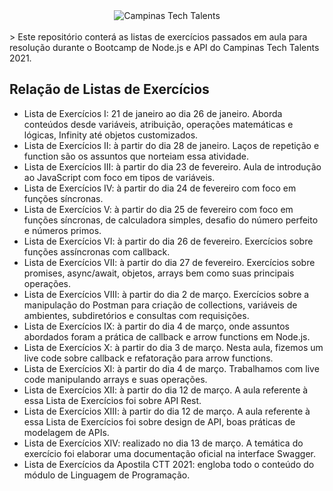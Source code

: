 <div align="center">
  <img src="https://lh3.googleusercontent.com/proxy/UzcpeTOn48C62aZN9fBBO0oFOxzhrS_-ls_dQENfbo4hG4ltxqOwdIgMZTzrIW9kUT35jVhtUuFGAXYB1sGleyUoOHlQJBPpRYNEwkkTN-FTV4Q_lgKV2sx9pCQrdgJOLyJ5wa23kAAqx9XUldrHTB-TGBdWDQ" alt="Campinas Tech Talents" style="max-width:100%;">
</div>
</br>
> Este repositório conterá as listas de exercícios passados em aula para resolução durante o Bootcamp de Node.js e API do Campinas Tech Talents 2021. 

## Relação de Listas de Exercícios

- Lista de Exercícios I: 21 de janeiro ao dia 26 de janeiro. Aborda conteúdos desde variáveis, atribuição, operações matemáticas e lógicas, Infinity até objetos customizados.
- Lista de Exercícios II: à partir do dia 28 de janeiro. Laços de repetição e function são os assuntos que norteiam essa atividade. 
- Lista de Exercícios III: à partir do dia 23 de fevereiro. Aula de introdução ao JavaScript com foco em tipos de variáveis.
- Lista de Exercícios IV: à partir do dia 24 de fevereiro com foco em funções síncronas. 
- Lista de Exercícios V: à partir do dia 25 de fevereiro com foco em funções síncronas, de calculadora simples, desafio do número perfeito e números primos.
- Lista de Exercícios VI: à partir do dia 26 de fevereiro. Exercícios sobre funções assíncronas com callback.
- Lista de Exercícios VII: à partir do dia 27 de fevereiro. Exercícios sobre promises, async/await, objetos, arrays bem como suas principais operações.
- Lista de Exercícios VIII: à partir do dia 2 de março. Exercícios sobre a manipulação do Postman para criação de collections, variáveis de ambientes, subdiretórios e consultas com requisições.
- Lista de Exercícios IX: à partir do dia 4 de março, onde assuntos abordados foram a prática de callback e arrow functions em Node.js.
- Lista de Exercícios X: à partir do dia 3 de março. Nesta aula, fizemos um live code sobre callback e refatoração para arrow functions.
- Lista de Exercícios XI: à partir do dia 4 de março. Trabalhamos com live code manipulando arrays e suas operações.
- Lista de Exercícios XII: à partir do dia 12 de março. A aula referente à essa Lista de Exercícios foi sobre API Rest.
- Lista de Exercícios XIII: à partir do dia 12 de março. A aula referente à essa Lista de Exercícios foi sobre design de API, boas práticas de modelagem de APIs. 
- Lista de Exercícios XIV: realizado no dia 13 de março. A temática do exercício foi elaborar uma documentação oficial na interface Swagger. 
- Lista de Exercícios da Apostila CTT 2021: engloba todo o conteúdo do módulo de Linguagem de Programação.
